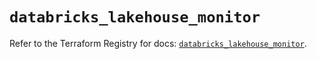 # `databricks_lakehouse_monitor`

Refer to the Terraform Registry for docs: [`databricks_lakehouse_monitor`](https://registry.terraform.io/providers/databricks/databricks/1.73.0/docs/resources/lakehouse_monitor).
